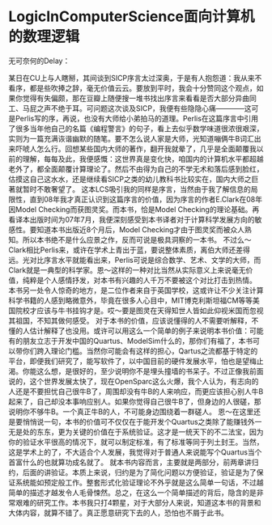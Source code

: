 # LogicInComputerScience面向计算机的数理逻辑

无可奈何的Delay：

 某日在CU上与人瞎掰，其间谈到SICP序言太过深奥，于是有人抱怨道：我从来不看序，都是些吹捧之辞，毫无价值云云。要放到平时，我会十分赞同这个观点，如果你觉得有失偏颇，那在豆瓣上随便搜一堆书找出序言来看看是否大部分异曲同工、马屁之声不绝于耳。可问题这次谈及SICP，我便有些隐隐心痛————这可是Perlis写的序，再说，也没有大师给小弟拍马的道理。Perlis在这篇序言中引用了很多当年他自己的名篇《编程警言》的句子，看上去似乎数学味道很浓很艰深，实则为一篇充满诙谐幽默的随笔。要不怎么说人家是大师，光知道嘣俩牛B词汇出来吓唬人怎么行。回想某些国内大师的著作，翻开我就晕了，几乎是全面颠覆我以前的理解，每每及此，我便感慨：这世界真是变化快，咱国内的计算机水平都超越老外了，都全面颠覆计算理论了。然后不由得为自己的不学无术和落后感到脸红，估摸这自己这水水，还是继续看SICP之类的幼儿教科书比较实在，国内大师之巨著就暂时不敢奢望了。
    这本LCS吸引我的同样是序言，当然由于我了解信息的局限性，直到08年我才真正认识到这篇序言的价值，因为序言的作者E.Clark在08年因Model Checking而获图灵奖。而本书，恰是Model Checking的理论基础。再看译本出版时间为07年7月，我便深刻感受到本书译者对于计算科学发展方向的敏感性。要知道本书出版近8个月后，Model Checking才由于图灵奖而被众人熟知。所以本书绝不是什么应景之作，反而可说是极具洞察的一本书。
    不过么～Clark相比Perlis来，或许在学术上青出于蓝，要说整体素质，离伯大师还差得远。光对比序言水平就能看出来，Perlis可说是综合数学、艺术、文学的大师，而Clark就是一典型的科学家。恩～这样的一种对比当然从实际意义上来说毫无价值，纯粹是个人感情抒发，对本书有兴趣的人千万不要被这个对比打击到热情。
    本书另一处令人惊奇的地方，是二位作者来自于英国学校，这或许让不少关注计算科学书籍的人感到略微意外，毕竟在很多人心目中，MIT博克利斯坦福CM等等美国院校才应该与牛书挂钩才是。哎～要是图灵在天得知世人皆如此仰视米国而忽视其祖国，不知其做何感受。
    对于本书的价值，应该说懂得的人不需要听解释，不懂的人估计解释了也没用。或许可以用这么一个简单的例子来说明本书价值：可能有的朋友立志于开发中国的Quartus、ModelSim什么的，那你们有福了，本书可以带你们跨入理论门槛。当然你可能会有这样的担心，Qartus之流都基于特定的平台，即便我们研究了，能写软件了，以中国目前的硬件发展水平，怕也是望梅止渴。你能这么想，是很好的，至少说明你不是埋头撞墙的书呆子。不过正像我前面说的，这个世界发展太快了，现在OpenSparc这么火爆，我个人认为，有志向的人还是不要担忧自己很牛B了，周围却没有牛B的人来响应，而更应该担心别人牛B起来了，自己却没本事响应别人。如果你觉得自己很牛B了，但身边的人很磋，那说明你不够牛B。一个真正牛B的人，不可能身边围绕着一群磋人。
    恩～在这里还是要悄悄说一句，本书的价值可不仅仅在于能开发个Quartus之类除了能赚钱外一无是处的东东，更为关键的价值在于系统验证。这才是一统天下的不二法宝，因为你的验证水平很高的情况下，就可以制定标准，有了标准等同于列土封王。当然，这是学术上的了，不大适合个人发展，我觉得对于普通人来说能写个Quartus当个首富什么的也就算功成名就了。
    就本书内容而言，主要就是两部分，前两章讲归约，后面的讲验证。本质上来说，归约是为了简化问题以方便验证，验证是为了保证系统能如预定般工作。整套形式化验证理论不外乎就是这么简单一句话，不过越简单的描述才越发令人毛骨悚然。总之，在这么一个简单描述的背后，隐含的是非常艰难的研究工作。本书我只打4颗星，对于大部分人来说，知道这本书的背景和大体内容，就算不错了。真正愿意研究下去的人，恐怕也不屑于此书。
























